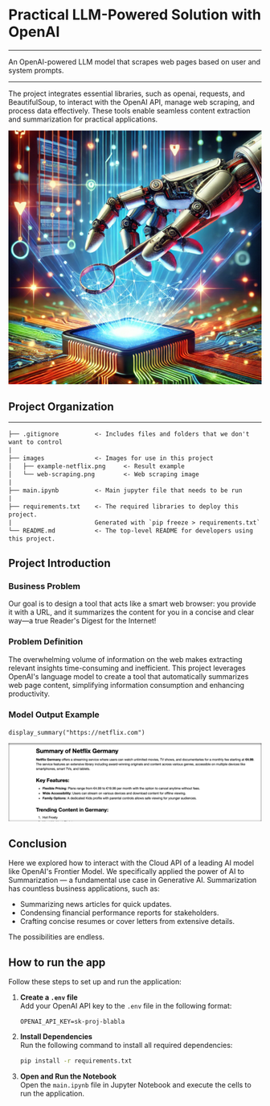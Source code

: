 # Practical LLM-Powered Solution with OpenAI
***
An OpenAI-powered LLM model that scrapes web pages based on user and system prompts.

***
The project integrates essential libraries, such as openai, requests, and BeautifulSoup, to interact with the OpenAI API, manage web scraping, and process data effectively. These tools enable seamless content extraction and summarization for practical applications.

![Web Scraping](https://github.com/MihranD/OpenAI-LLM/blob/main/images/web-scraping.png)

## Project Organization
----------------------------------------------------------------------------------------------
    ├── .gitignore          <- Includes files and folders that we don't want to control
    |
    ├── images              <- Images for use in this project
    │   ├── example-netflix.png     <- Result example
    │   └── web-scraping.png        <- Web scraping image
    |
    ├── main.ipynb          <- Main jupyter file that needs to be run
    |
    ├── requirements.txt    <- The required libraries to deploy this project. 
    |                       Generated with `pip freeze > requirements.txt`
    └── README.md           <- The top-level README for developers using this project.

## Project Introduction

### Business Problem

Our goal is to design a tool that acts like a smart web browser:
you provide it with a URL, and it summarizes the content for you in a concise and clear way—a true Reader's Digest for the Internet!

### Problem Definition

The overwhelming volume of information on the web makes extracting relevant insights time-consuming and inefficient. This project leverages OpenAI's language model to create a tool that automatically summarizes web page content, simplifying information consumption and enhancing productivity.

### Model Output Example

`display_summary("https://netflix.com")`

![Neflix Web Scraping](https://github.com/MihranD/OpenAI-LLM/blob/main/images/example-netflix.png)

## Conclusion

Here we explored how to interact with the Cloud API of a leading AI model like OpenAI's Frontier Model. We specifically applied the power of AI to Summarization — a fundamental use case in Generative AI. Summarization has countless business applications, such as:
* Summarizing news articles for quick updates.
* Condensing financial performance reports for stakeholders.
* Crafting concise resumes or cover letters from extensive details.

The possibilities are endless.

## How to run the app

Follow these steps to set up and run the application:

1. **Create a `.env` file**  
   Add your OpenAI API key to the `.env` file in the following format:  
   ```plaintext
   OPENAI_API_KEY=sk-proj-blabla
   ```

2. **Install Dependencies**  
   Run the following command to install all required dependencies:  
   ```bash
   pip install -r requirements.txt
   ```

3. **Open and Run the Notebook**  
   Open the `main.ipynb` file in Jupyter Notebook and execute the cells to run the application.
